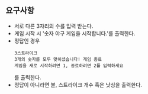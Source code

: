 ## 요구사항

- 서로 다른 3자리의 수를 입력 받는다.
- 게임 시작 시 '숫자 야구 게임을 시작합니다.'를 출력한다.
- 정답인 경우
  ```
  3스트라이크
  3개의 숫자를 모두 맞히셨습니다! 게임 종료
  게임을 새로 시작하려면 1, 종료하려면 2를 입력하세요
  ```
  를 출력한다.
- 정답이 아니라면 볼, 스트라이크 개수 혹은 낫싱을 출력한다.
